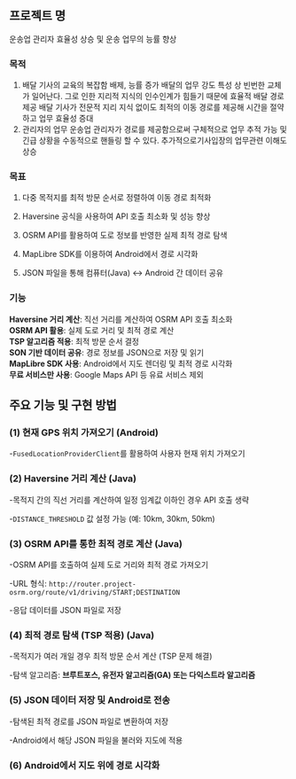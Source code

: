 ## 프로젝트 명 
운송업 관리자 효율성 상승 및 운송 업무의 능률 향상

### 목적
1. 배달 기사의 교육의 복잡함 배제, 능률 증가
   배달의 업무 강도 특성 상 빈번한 교체가 일어난다. 그로 인한 지리적 지식의 인수인계가 힘들기 때문에
   효율적 배달 경로 제공 배달 기사가 전문적 지리 지식 없이도 최적의 이동 경로를 제공해 시간을 절약하고 업무 효율성 증대
2. 관리자의 업무
   운송업 관리자가 경로를 제공함으로써 구체적으로 업무 추적 가능 및 긴급 상황을 수동적으로 핸들링 할 수 있다. 추가적으로기사입장의 업무관련 이해도 상승
###  목표

1. 다중 목적지를 최적 방문 순서로 정렬하여 이동 경로 최적화
    
2. Haversine 공식을 사용하여 API 호출 최소화 및 성능 향상
    
3. OSRM API를 활용하여 도로 정보를 반영한 실제 최적 경로 탐색
    
4. MapLibre SDK를 이용하여 Android에서 경로 시각화
    
5. JSON 파일을 통해 컴퓨터(Java) ↔ Android 간 데이터 공유
   
### 기능
**Haversine 거리 계산**: 직선 거리를 계산하여 OSRM API 호출 최소화  
**OSRM API 활용**: 실제 도로 거리 및 최적 경로 계산  
**TSP 알고리즘 적용**: 최적 방문 순서 결정  
**SON 기반 데이터 공유**: 경로 정보를 JSON으로 저장 및 읽기  
**MapLibre SDK 사용**: Android에서 지도 렌더링 및 최적 경로 시각화  
**무료 서비스만 사용**: Google Maps API 등 유료 서비스 제외

## 주요 기능 및 구현 방법

### (1) 현재 GPS 위치 가져오기 (Android)

-`FusedLocationProviderClient`를 활용하여 사용자 현재 위치 가져오기
    

### (2) Haversine 거리 계산 (Java)

-목적지 간의 직선 거리를 계산하여 일정 임계값 이하인 경우 API 호출 생략
    
-`DISTANCE_THRESHOLD` 값 설정 가능 (예: 10km, 30km, 50km)
    

### (3) OSRM API를 통한 최적 경로 계산 (Java)

-OSRM API를 호출하여 실제 도로 거리와 최적 경로 가져오기
    
-URL 형식: `http://router.project-osrm.org/route/v1/driving/START;DESTINATION`
    
-응답 데이터를 JSON 파일로 저장
    

### (4) 최적 경로 탐색 (TSP 적용) (Java)

-목적지가 여러 개일 경우 최적 방문 순서 계산 (TSP 문제 해결)
    
-탐색 알고리즘: **브루트포스, 유전자 알고리즘(GA) 또는 다익스트라 알고리즘**
    

### (5) JSON 데이터 저장 및 Android로 전송

-탐색된 최적 경로를 JSON 파일로 변환하여 저장
    
-Android에서 해당 JSON 파일을 불러와 지도에 적용
    

### (6) Android에서 지도 위에 경로 시각화
